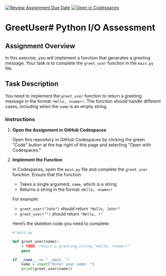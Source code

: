 [![Review Assignment Due Date](https://classroom.github.com/assets/deadline-readme-button-22041afd0340ce965d47ae6ef1cefeee28c7c493a6346c4f15d667ab976d596c.svg)](https://classroom.github.com/a/a96fLbp7)
[![Open in Codespaces](https://classroom.github.com/assets/launch-codespace-2972f46106e565e64193e422d61a12cf1da4916b45550586e14ef0a7c637dd04.svg)](https://classroom.github.com/open-in-codespaces?assignment_repo_id=15583210)
# GreetUser# Python I/O Assessment

## Assignment Overview

In this exercise, you will implement a function that generates a greeting message. Your task is to complete the `greet_user` function in the `main.py` file.

## Task Description

You need to implement the `greet_user` function to return a greeting message in the format: `Hello, <name>!`. The function should handle different cases, including when the `name` is an empty string.

### Instructions

1. **Open the Assignment in GitHub Codespaces**

   Open this repository in GitHub Codespaces by clicking the green "Code" button at the top right of this page and selecting "Open with Codespaces."

2. **Implement the Function**

   In Codespaces, open the `main.py` file and complete the `greet_user` function. Ensure that the function:
   - Takes a single argument, `name`, which is a string.
   - Returns a string in the format: `Hello, <name>!`

   For example:
   - `greet_user("John")` should return `"Hello, John!"`
   - `greet_user("")` should return `"Hello, !"`

   Here’s the skeleton code you need to complete:

   ```python
   # main.py

   def greet_user(name):
       # TODO: return a greeting string "Hello, <name>!"
       pass

   if __name__ == "__main__":
       name = input("Enter your name: ")
       print(greet_user(name))
